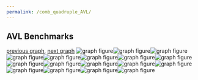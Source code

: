 ```yaml
---
permalink: /comb_quadruple_AVL/
---
```



## AVL Benchmarks

[previous graph](../comb_quadruple_A/), [next graph](../comb_quadruple_CYPHERD/)
![graph figure](./images/quadruple/AVL/AVL-A_box.png)![graph figure](./images/quadruple/AVL/AVL-AVL_box.png)![graph figure](./images/quadruple/AVL/AVL-CYPHERD_box.png)![graph figure](./images/quadruple/AVL/AVL-EGG_box.png)![graph figure](./images/quadruple/AVL/AVL-F_box.png)![graph figure](./images/quadruple/AVL/AVL-FACE_box.png)![graph figure](./images/quadruple/AVL/AVL-FLOYD_box.png)![graph figure](./images/quadruple/AVL/AVL-H_box.png)![graph figure](./images/quadruple/AVL/AVL-JSOND_box.png)![graph figure](./images/quadruple/AVL/AVL-K_box.png)![graph figure](./images/quadruple/AVL/AVL-O_box.png)![graph figure](./images/quadruple/AVL/AVL-PDFD_box.png)![graph figure](./images/quadruple/AVL/AVL-RB_box.png)![graph figure](./images/quadruple/AVL/AVL-ROD_box.png)![graph figure](./images/quadruple/AVL/AVL-SMATRIX_box.png)![graph figure](./images/quadruple/AVL/AVL-SORTD_box.png)![graph figure](./images/quadruple/AVL/AVL-ZB_box.png)